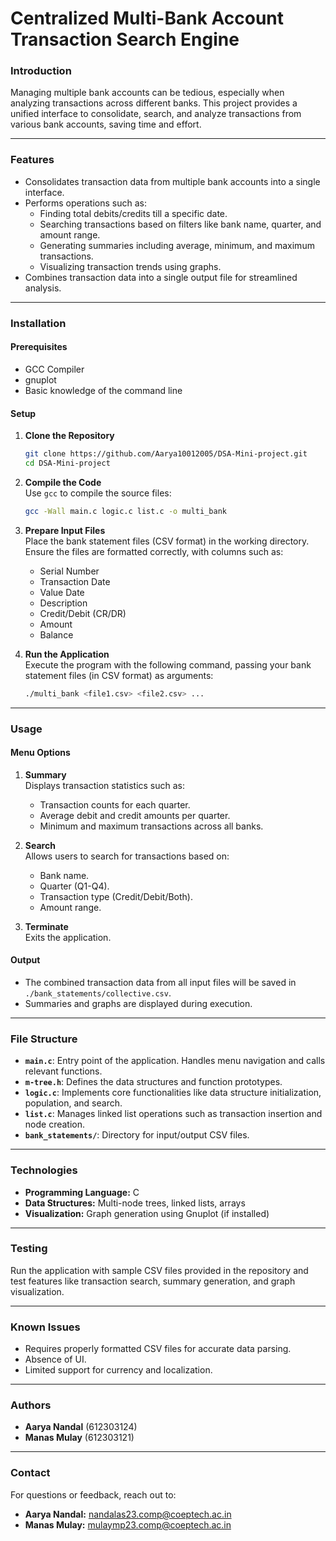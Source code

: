# **Centralized Multi-Bank Account Transaction Search Engine**

### **Introduction**

Managing multiple bank accounts can be tedious, especially when analyzing transactions across different banks. This project provides a unified interface to consolidate, search, and analyze transactions from various bank accounts, saving time and effort.

---

### **Features**
- Consolidates transaction data from multiple bank accounts into a single interface.
- Performs operations such as:
  - Finding total debits/credits till a specific date.
  - Searching transactions based on filters like bank name, quarter, and amount range.
  - Generating summaries including average, minimum, and maximum transactions.
  - Visualizing transaction trends using graphs.
- Combines transaction data into a single output file for streamlined analysis.

---

### **Installation**

#### **Prerequisites**
- GCC Compiler
- gnuplot
- Basic knowledge of the command line

#### **Setup**
1. **Clone the Repository**
   ```bash
   git clone https://github.com/Aarya10012005/DSA-Mini-project.git
   cd DSA-Mini-project

2. **Compile the Code**  
   Use `gcc` to compile the source files:
   ```bash
   gcc -Wall main.c logic.c list.c -o multi_bank

3. **Prepare Input Files**  
   Place the bank statement files (CSV format) in the working directory. Ensure the files are formatted correctly, with columns such as:

   - Serial Number
   - Transaction Date
   - Value Date
   - Description
   - Credit/Debit (CR/DR)
   - Amount
   - Balance

4. **Run the Application**  
   Execute the program with the following command, passing your bank statement files (in CSV format) as arguments:
   ```bash
   ./multi_bank <file1.csv> <file2.csv> ...

---

### **Usage**

#### **Menu Options**
1. **Summary**  
   Displays transaction statistics such as:
   - Transaction counts for each quarter.
   - Average debit and credit amounts per quarter.
   - Minimum and maximum transactions across all banks.

2. **Search**  
   Allows users to search for transactions based on:
   - Bank name.
   - Quarter (Q1-Q4).
   - Transaction type (Credit/Debit/Both).
   - Amount range.

3. **Terminate**  
   Exits the application.

#### **Output**
- The combined transaction data from all input files will be saved in `./bank_statements/collective.csv`.
- Summaries and graphs are displayed during execution.

---

### **File Structure**

- **`main.c`**: Entry point of the application. Handles menu navigation and calls relevant functions.  
- **`m-tree.h`**: Defines the data structures and function prototypes.  
- **`logic.c`**: Implements core functionalities like data structure initialization, population, and search.  
- **`list.c`**: Manages linked list operations such as transaction insertion and node creation.  
- **`bank_statements/`**: Directory for input/output CSV files.

---

### **Technologies**

- **Programming Language:** C  
- **Data Structures:** Multi-node trees, linked lists, arrays  
- **Visualization:** Graph generation using Gnuplot (if installed)

---

### **Testing**

Run the application with sample CSV files provided in the repository and test features like transaction search, summary generation, and graph visualization.

---

### **Known Issues**

- Requires properly formatted CSV files for accurate data parsing.
- Absence of UI.
- Limited support for currency and localization.

---

### **Authors**

- **Aarya Nandal** (612303124)  
- **Manas Mulay** (612303121)  

---

### **Contact**

For questions or feedback, reach out to:
- **Aarya Nandal:** [nandalas23.comp@coeptech.ac.in](mailto:nandalas23.comp@coeptech.ac.in)  
- **Manas Mulay:** [mulaymp23.comp@coeptech.ac.in](mailto:mulaymp23.comp@coeptech.ac.in)
